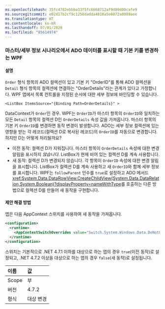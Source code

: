 ```yaml
---
ms.openlocfilehash: 35fc4782ebbba33f5fc6668712af9d89d00cafe9
ms.sourcegitcommit: e02d17b2cf9c1258dadda4810a5e6072a0089aee
ms.translationtype: HT
ms.contentlocale: ko-KR
ms.lasthandoff: 07/01/2020
ms.locfileid: "85614974"
---
```

### <a name="wpf-changing-a-primary-key-when-displaying-ado-data-in-a-masterdetail-scenario"></a>마스터/세부 정보 시나리오에서 ADO 데이터를 표시할 때 기본 키를 변경하는 WPF

#### <a name="details"></a>설명

`Order` 형식 항목의 ADO 컬렉션이 있고 기본 키 &quot;OrderID&quot;를 통해 ADO 컬렉션을 `Detail` 형식 항목의 컬렉션에 연결하는 &quot;OrderDetails&quot;라는 관계가 있다고 가정합니다. WPF 앱에서 목록 컨트롤을 지정된 순서에 대한 세부 정보에 바인딩할 수 있습니다.

```xaml
<ListBox ItemsSource="{Binding Path=OrderDetails}" >
```

DataContext가 `Order`인 경우. WPF는 `OrderID`가 마스터 항목의 `OrderID`와 일치하는 모든 `Detail` 항목의 컬렉션 D인 `OrderDetails` 속성 값을 가져옵니다. 마스터 항목의 기본 키 `OrderID`를 변경하면 동작 변경이 발생합니다. ADO는 세부 정보 컬렉션에 있는 영향을 받는 각 레코드(컬렉션 D로 복사된 레코드)의 `OrderID`를 자동으로 변경합니다.  하지만 D는 어떻게 처리될까요?

- 이전 동작: 컬렉션 D가 지워집니다. 마스터 항목이 `OrderDetails` 속성에 대한 변경 알림을 표시하지 *않습니다*. ListBox가 현재 비어 있는 컬렉션 D를 계속 사용합니다.
- 새 동작:  컬렉션 D가 변경되지 않습니다. 각 항목이 `OrderID` 속성에 대한 변경 알림을 표시합니다. ListBox가 컬렉션 D를 계속 사용하고 새 `OrderID`와 함께 세부 정보를 표시합니다. WPF는 `followParent` 인수를 `true`로 설정하고 ADO 메서드 <xref:System.Data.DataRowView.CreateChildView(System.Data.DataRelation,System.Boolean)?displayProperty=nameWithType>를 호출하는 다른 방법으로 컬렉션 D를 만들어 새 동작을 구현합니다.

#### <a name="suggestion"></a>제안 해결 방법

앱은 다음 AppContext 스위치를 사용하여 새 동작을 가져옵니다.

```xml
<configuration>
  <runtime>
    <AppContextSwitchOverrides value="Switch.System.Windows.Data.DoNotUseFollowParentWhenBindingToADODataRelation=false"/>
  </runtime>
</configuration>
```

스위치는 기본적으로 .NET 4.7.1 이하를 대상으로 하는 앱의 경우 `true`(이전 동작)로 설정되고, .NET 4.7.2 이상을 대상으로 하는 앱의 경우 `false`(새 동작)로 설정됩니다.

| 이름    | 값       |
|:--------|:------------|
| Scope   | 부       |
| 버전 | 4.7.2       |
| 형식    | 대상 변경 |
